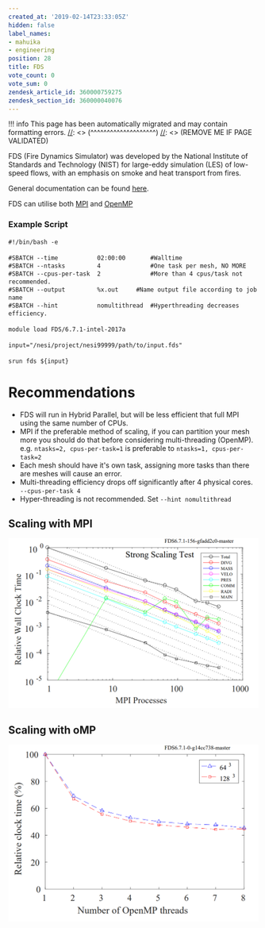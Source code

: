 ```yaml
---
created_at: '2019-02-14T23:33:05Z'
hidden: false
label_names:
- mahuika
- engineering
position: 28
title: FDS
vote_count: 0
vote_sum: 0
zendesk_article_id: 360000759275
zendesk_section_id: 360000040076
---
```




[//]: <> (REMOVE ME IF PAGE VALIDATED)
[//]: <> (vvvvvvvvvvvvvvvvvvvv)
!!! info
    This page has been automatically migrated and may contain formatting errors.
[//]: <> (^^^^^^^^^^^^^^^^^^^^)
[//]: <> (REMOVE ME IF PAGE VALIDATED)

FDS (Fire Dynamics Simulator) was developed by the National Institute of
Standards and Technology (NIST) for large-eddy simulation (LES) of
low-speed flows, with an emphasis on smoke and heat transport from
fires.

General documentation can be found
[here](https://github.com/firemodels/fds/releases/download/FDS6.7.1/FDS_User_Guide.pdf).

FDS can utilise both
[MPI](https://support.nesi.org.nz/hc/en-gb/articles/360000690275-SLURM-Parallel-Execution#t_mpi)
and
[OpenMP](https://support.nesi.org.nz/hc/en-gb/articles/360000690275-SLURM-Parallel-Execution#t_multi)

### Example Script

    #!/bin/bash -e

    #SBATCH --time           02:00:00       #Walltime
    #SBATCH --ntasks         4              #One task per mesh, NO MORE
    #SBATCH --cpus-per-task  2              #More than 4 cpus/task not recommended.
    #SBATCH --output         %x.out     #Name output file according to job name
    #SBATCH --hint           nomultithread  #Hyperthreading decreases efficiency.

    module load FDS/6.7.1-intel-2017a

    input="/nesi/project/nesi99999/path/to/input.fds"

    srun fds ${input}

# Recommendations

-   FDS will run in Hybrid Parallel, but will be less efficient that
    full MPI using the same number of CPUs.
-   MPI if the preferable method of scaling, if you can partition your
    mesh more you should do that before considering multi-threading
    (OpenMP). e.g. `ntasks=2, cpus-per-task=1` is preferable
    to `ntasks=1, cpus-per-task=2`
-   Each mesh should have it's own task, assigning more tasks than there
    are meshes will cause an error.
-   Multi-threading efficiency drops off significantly after 4 physical
    cores. `--cpus-per-task 4`
-   Hyper-threading is not recommended. Set `--hint nomultithread`

## Scaling with MPI

![mceclip1.png](../../assets/images/FDS.png)

## Scaling with oMP

![mceclip0.png](../../assets/images/FDS_0.png)

 

 

 
